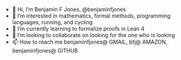 - 👋 Hi, I’m Benjamin F Jones, @benjaminfjones
- 👀 I’m interested in mathematics, formal methods, programming languages, running, and cycling
- 🌱 I’m currently learning to formalize proofs in Lean 4
- 💞️ I’m looking to collaborate on looking for the one who is looking
- 📫 How to reach me benjaminfjones@ GMAIL, bfj@ AMAZON, benjaminfjones@ GITHUB

<!---
benjaminfjones/benjaminfjones is a ✨ special ✨ repository because its `README.md` (this file) appears on your GitHub profile.
You can click the Preview link to take a look at your changes.
--->
